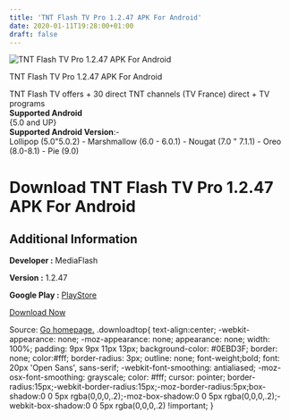 ```yaml
---
title: 'TNT Flash TV Pro 1.2.47 APK For Android'
date: 2020-01-11T19:28:00+01:00
draft: false
---
```


![TNT Flash TV Pro 1.2.47 APK For Android](https://i0.wp.com/apkhome.net/wp-content/uploads/2020/01/TNT-Flash-TV-Pro-1.2.47.png "TNT Flash TV Pro 1.2.47 APK For Android")

  

TNT Flash TV Pro 1.2.47 APK For Android

TNT Flash TV offers + 30 direct TNT channels (TV France) direct + TV programs  
**Supported Android**  
{5.0 and UP}  
**Supported Android Version**:-  
Lollipop (5.0"5.0.2) - Marshmallow (6.0 - 6.0.1) - Nougat (7.0 " 7.1.1) - Oreo (8.0-8.1) - Pie (9.0)

Download TNT Flash TV Pro 1.2.47 APK For Android
================================================

Additional Information
----------------------

**Developer :** MediaFlash

**Version :** 1.2.47

**Google Play :** [PlayStore](https://play.google.com/store/apps/details?id=free.tnt.live.app)

  

[Download Now](https://store4app.co/post/tnt-flash-tv-pro-1-2-47-apk-for-android_1578767035)

  
Source: [Go homepage.](https://store4app.co/post/tnt-flash-tv-pro-1-2-47-apk-for-android_1578767035) .downloadtop{ text-align:center; -webkit-appearance: none; -moz-appearance: none; appearance: none; width: 100%; padding: 9px 9px 11px 13px; background-color: #0EBD3F; border: none; color:#fff; border-radius: 3px; outline: none; font-weight;bold; font: 20px 'Open Sans', sans-serif; -webkit-font-smoothing: antialiased; -moz-osx-font-smoothing: grayscale; color: #fff; cursor: pointer; border-radius:15px;-webkit-border-radius:15px;-moz-border-radius:5px;box-shadow:0 0 5px rgba(0,0,0,.2);-moz-box-shadow:0 0 5px rgba(0,0,0,.2);-webkit-box-shadow:0 0 5px rgba(0,0,0,.2) !important; }